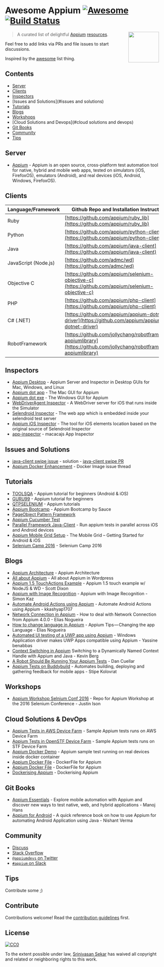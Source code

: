 # Awesome Appium [![Awesome](https://cdn.rawgit.com/sindresorhus/awesome/d7305f38d29fed78fa85652e3a63e154dd8e8829/media/badge.svg)](https://github.com/sindresorhus/awesome) [![Build Status](https://travis-ci.org/SrinivasanTarget/awesome-appium.svg?branch=master)](https://travis-ci.org/SrinivasanTarget/awesome-appium)

[<img src="https://avatars3.githubusercontent.com/u/3221291?v=3&s=200" align="right" width="100">](http://appium.io)

> A curated list of delightful [Appium](http://appium.io/) [resources](#resources).

Feel free to add links via PRs and file issues to start discussions.

Inspired by the [awesome](https://github.com/sindresorhus/awesome) list thing.

## Contents

- [Server](#server)
- [Clients](#clients)
- [Inspectors](#inspectors)
- [Issues and Solutions](#issues and solutions)
- [Tutorials](#tutorials)
- [Blogs](#blogs)
- [Workshops](#workshops)
- [Cloud Solutions and Devops](#cloud solutions and devops)
- [Git Books](#gitbooks)
- [Community](#community)
- [Tips](#tips)

## Server
- [Appium](https://github.com/appium/appium/blob/master/docs/en/about-appium/intro.md) - Appium is an open source, cross-platform test automation tool for native, hybrid and mobile web apps, tested on simulators (iOS, FirefoxOS), emulators (Android), and real devices (iOS, Android, Windows, FirefoxOS).

## Clients
Language/Framework | Github Repo and Installation Instructions |
----- | ----- |
Ruby | [https://github.com/appium/ruby_lib](https://github.com/appium/ruby_lib)
Python | [https://github.com/appium/python-client](https://github.com/appium/python-client)
Java | [https://github.com/appium/java-client](https://github.com/appium/java-client)
JavaScript (Node.js) | [https://github.com/admc/wd](https://github.com/admc/wd)
Objective C | [https://github.com/appium/selenium-objective-c](https://github.com/appium/selenium-objective-c)
PHP | [https://github.com/appium/php-client](https://github.com/appium/php-client)
C# (.NET) | [https://github.com/appium/appium-dotnet-driver](https://github.com/appium/appium-dotnet-driver)
RobotFramework | [https://github.com/jollychang/robotframework-appiumlibrary](https://github.com/jollychang/robotframework-appiumlibrary)

## Inspectors
- [Appium Desktop](https://github.com/appium/appium-desktop) - Appium Server and Inspector in Desktop GUIs for Mac, Windows, and Linux
- [Appium dot app](https://bitbucket.org/appium/appium.app/downloads/) - The Mac GUI for Appium
- [Appium dot exe](https://bitbucket.org/appium/appium.app/downloads/) - The Windows GUI for Appium
- [WebDriverAgent Inspector](https://github.com/facebook/WebDriverAgent/wiki/Starting-WebDriverAgent) - A WebDriver server for iOS that runs inside the Simulator
- [Selendroid Inspector](http://selendroid.io/inspector.html) - The web app which is embedded inside your selendroid test server
- [Appium iOS Inspector](https://github.com/mykola-mokhnach/Appium-iOS-Inspector) - The tool for iOS elements location based on the original source of Selendroid Inspector
- [app-inspector](https://github.com/macacajs/app-inspector) - macacajs App Inspector

## Issues and Solutions
- [java-client swipe issue](https://github.com/appium/java-client/issues/350) - solution - [java-client swipe PR](https://github.com/appium/java-client/pull/357)
- [Appium Docker Enhancement](https://github.com/appium/tutorial/issues/11) - Docker Image issue thread

## Tutorials
- [TOOLSQA](http://toolsqa.com/mobile-automation/appium/appium-tutorial/) - Appium tutorial for beginners (Android & iOS)
- [GURU99](http://www.guru99.com/introduction-to-appium.html) - Appium tutorial for beginners
- [QTPSELENIUM](http://qtpselenium.com/home/course/training/mobile-automation-appium-tutorial) - Appium tutorials
- [Appium Bootcamp](https://saucelabs.com/resources/articles/appium-bootcamp-chapter-1) - Appium Bootcamp by Sauce
- [PageObject Pattern Framework](https://github.com/saikrishna321/PageObjectPatternAppium)
- [Appium Cucumber Test](https://github.com/priyankshah217/AppiumCucumberTest)
- [Parallel Framework Java-Client](https://github.com/saikrishna321/AppiumTestDistribution) - Run appium tests in parallel across iOS and Android devices
- [Appium Mobile Grid Setup](http://www.slideshare.net/justinison75/mobile-selenium-grid-setup) - The Mobile Grid – Getting Started for Android & iOS
- [Selenium Camp 2016](http://www.slideshare.net/justinison75/selenium-camp-2016) - Selenium Camp 2016 

## Blogs
 - [Appium Architecture](http://www.3pillarglobal.com/insights/appium-a-cross-browser-mobile-automation-tool) - Appium Architecture
 - [All about Appium](https://en.wordpress.com/tag/appium/) - All about Appium in Wordpress
 - [Appium 1.5 TouchActions Example](https://medium.com/@scottdixon/appium-touch-examples-w-nodejs-ios-wd-ee2b9956aab1#.ve06j03ic) - Appium 1.5 touch example w/ NodeJS & WD - Scott Dixon
 - [Appium with Image Recognition](https://medium.com/@SimonKaz/appium-with-image-recognition-17a92abaa23d#.x19ffxwbk) - Appium with Image Recognition - Simon Kaz
 - [Automate Android Actions using Appium](http://testingalert.com/automate-android-actions-using-appium/) - Automate Android Actions using Appium - kkashyap1707
 - [Network Connection in Appium](https://medium.com/@eliasnogueira/how-to-deal-with-network-connection-in-appium-4-0-0-2134021fac25#.z5dfdv2jg) - How to deal with Network Connection from Appium 4.0.0 - Elias Nogueira
 - [How to change language in Appium](https://medium.com/@eliasnogueira/appium-tips-changing-the-app-language-f0a1762dd927#.68mvqisri) - Appium Tips — Changing the app Language - Elias Nogueira
 - [Automated UI testing of a UWP app using Appium](https://medium.com/@yostane/automated-ui-testing-of-a-uwp-app-using-appium-dc10d8df6631#.3efp60w1j) - Windows Application driver makes UWP Apps compatible using Appium - Yassine benabbas
 - [Context Switching in Appium](https://medium.com/@kevinmarkvi/switching-to-a-dynamically-named-context-handle-with-appium-and-java-c78d2b972eb6#.2ylda6ul6) Switching to a Dynamically Named Context Handle with Appium and Java - Kevin Berg
 - [A Robot Should Be Running Your Appium Tests](https://medium.com/devs-foodit/iphone-automation-with-a-one-fingered-robot-a2936c840285#.l37adndb3) - Dan Cuellar
 - [Appium Tests on Buddybuild](https://medium.com/@stipe.kolovrat/appium-cucumber-tests-up-running-on-buddybuild-8955a88ab589#.wsyazko3g) - Automates building, deploying and gathering feedback for mobile apps - Stipe Kolovrat
 

## Workshops
- [Appium Workshop Selnium Conf 2016](https://github.com/isonic1/appium-workshop) - Repo for Appium Workshop at the 2016 Selenium Conference - Justin Ison 

## Cloud Solutions & DevOps
- [Appium Tests in AWS Device Farm](https://github.com/awslabs/aws-device-farm-appium-tests-for-sample-app) - Sample Appium tests runs on AWS Device Farm
- [Appium Tests in OpenSTF Device Farm](https://github.com/openstf/stf-appium-example) - Sample Appium tests runs on STF Device Farm
- [Appium Docker Demo](https://github.com/vbanthia/appium-docker-demo) - Appium sample test running on real devices inside docker container
- [Appium Docker File](https://github.com/aluedeke/appium-android) - DockerFile for Appium
- [Appium Docker File](https://github.com/softsam/docker-appium) - DockerFile for Appium
- [Dockerising Appium](http://shashikantjagtap.net/dockerising-appium-talk-at-appium-london-meetup/) - Dockerising Appium

## Git Books
- [Appium Essentials](https://www.packtpub.com/application-development/appium-essentials/?utm_source=POD&utm_medium=referral&utm_campaign=1784392480) - Explore mobile automation with Appium and discover new ways to test native, web, and hybrid applications - Manoj Hans
- [Appium for Android](https://www.gitbook.com/book/nishantverma/appium-for-android) - A quick reference book on how to use Appium for automating Android Application using Java - Nishant Verma

## Community
- [Discuss](https://discuss.appium.io)
- [Stack Overflow](http://stackoverflow.com/questions/tagged/appium)
- [`@appiumdevs` on Twitter](https://twitter.com/AppiumDevs)
- [`#appium` on Slack](http://appium.slack.com)

## Tips

Contribute some ;)


## Contribute

Contributions welcome! Read the [contribution guidelines](contributing.md) first.

## License

[![CC0](http://mirrors.creativecommons.org/presskit/buttons/88x31/svg/cc-zero.svg)](https://creativecommons.org/publicdomain/zero/1.0/)

To the extent possible under law, [Srinivasan Sekar](https://github.com/SrinivasanTarget) has waived all copyright and related or neighboring rights to this work.
